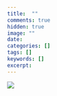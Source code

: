 ```yaml
---
title:  ""
comments: true
hidden: true
image: ""
date:   
categories: []
tags: []
keywords: []
excerpt:
---
```

![](/images/posts/...)
